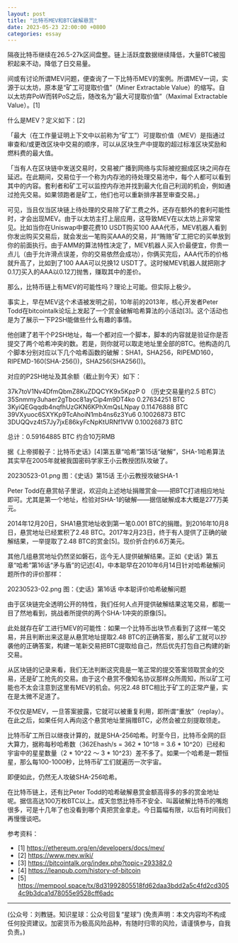 ```yaml
---
layout: post
title: "比特币MEV和BTC破解悬赏"
date: 2023-05-23 22:00:00 +0800
categories: essay
---
```


隔夜比特币继续在26.5-27k区间盘整。链上活跃度数据继续降低，大量BTC被囤积起来不动，降低了日交易量。

间或有讨论所谓MEV问题，便查询了一下比特币MEV的案例。所谓MEV一词，实源于以太坊，原本是“矿工可提取价值”（Miner Extractable Value）的缩写。自以太坊弃PoW而转PoS之后，随改名为“最大可提取价值”（Maximal Extractable Value）。[1]

什么是MEV？定义如下：[2]

「最大（在工作量证明上下文中以前称为“矿工”）可提取价值（MEV）是指通过审查和/或更改区块中交易的顺序，可以从区块生产中提取的超过标准区块奖励和燃料费的最大值。

「当有人在区块链中发送交易时，交易被广播到网络与实际被挖掘成区块之间存在延迟。在此期间，交易位于一个称为内存池的待处理交易池中，每个人都可以看到其中的内容。套利者和矿工可以监控内存池并找到最大化自己利润的机会，例如通过抢先交易。如果领跑者是矿工，他们也可以重新排序甚至审查交易。」

可见，当且仅当区块链上待处理的交易除了矿工费之外，还存在额外的套利可能性时，才会出现MEV。由于以太坊主打上层应用，这导致MEV在以太坊上非常常见。比如当你在Uniswap中要花费10 USDT购买100 AAA代币，MEV机器人看到你发出购买交易后，就会发出一笔购买AAA的交易，并“贿赂”矿工把它的买单放到你的前面执行。由于AMM的算法特性决定了，MEV机器人买入价最便宜，你贵一点儿（由于允许滑点误差，你的交易依然会成功），你俩买完后，AAA代币的价格就升高了，比如到了100 AAA可以兑换12 USDT了。这时候MEV机器人就把刚才0.1刀买入的AAA以0.12刀抛售，赚取其中的差价。

那么，比特币链上有MEV的可能性吗？理论上可能。但实际上极少。

事实上，早在MEV这个术语被发明之前，10年前的2013年，核心开发者Peter Todd在bitcointalk论坛上发起了一个赏金破解哈希算法的小活动[3]。这个活动也是为了展示一下P2SH能做些什么有趣的事情。

他创建了若干个P2SH地址，每一个都对应一个脚本，脚本的内容就是验证你是否提交了两个哈希冲突的数。若是，则你就可以取走地址里全部的BTC。他构造的几个脚本分别对应以下几个哈希函数的破解：SHA1，SHA256，RIPEMD160，RIPEMD-160(SHA-256())，SHA256(SHA256())。

对应的P2SH地址及其余额（截止到今天）如下：

37k7toV1Nv4DfmQbmZ8KuZDQCYK9x5KpzP 0 （历史交易量约2.5 BTC）
35Snmmy3uhaer2gTboc81ayCip4m9DT4ko 0.27634251 BTC
3KyiQEGqqdb4nqfhUzGKN6KPhXmQsLNpay 0.11476888 BTC
39VXyuoc6SXYKp9TcAhoiN1mb4ns6z3Yu6 0.10026873 BTC
3DUQQvz4t57Jy7jxE86kyFcNpKtURNf1VW 0.10026873 BTC

总计：0.59164885 BTC 约合10万RMB

据《上帝掷骰子：比特币史话》[4]第五章“哈希”第15话“破解”，SHA-1哈希算法其实早在2005年就被我国密码学家王小云教授团队攻破了。

20230523-01.png
图：《史话》第15话 王小云教授攻破SHA-1

Peter Todd在悬赏帖子里说，欢迎向上述地址捐赠赏金——把BTC打进相应地址即可。尤其是第一个地址，检验对SHA-1的破解——据信破解成本大概是277万美元。

2014年12月20日，SHA1悬赏地址收到第一笔0.001 BTC的捐赠。到2016年10月8日，悬赏地址已经累积了2.48 BTC。2017年2月23日，终于有人提供了正确的破解结果，一举提取了2.48 BTC的赏金[5]。现价折合约6.6万美元。

其他几组悬赏地址仍然坚如磐石，迄今无人提供破解结果。正如《史话》第五章“哈希”第16话“矛与盾”的记述[4]，中本聪早在2010年6月14日针对哈希破解问题所作的评价那样：

20230523-02.png
图：《史话》第16话 中本聪评价哈希破解问题

由于区块链完全透明公开的特性，我们任何人点开提供破解结果这笔交易，都能一目了然地看到，挑战者所提供的两个SHA-1冲突的原像[5]。

此处就存在矿工进行MEV的可能性：如果一个比特币出块节点看到了这样一笔交易，并且判断出来这是从悬赏地址提取2.48 BTC的正确答案，那么矿工就可以抄袭他的正确答案，构建一笔新交易把BTC提取给自己，然后优先打包自己构建的新交易。

从区块链的记录来看，我们无法判断这究竟是一笔正常的提交答案领取赏金的交易，还是矿工抢先的交易。由于这个悬赏不像知名协议那样众所周知，所以矿工可能也不太会注意到这里有MEV的机会。何况2.48 BTC相比于矿工的正常产量，实在是太微不足道了。

不仅仅是MEV，一旦答案披露，它就可以被重复利用，即所谓“重放”（replay）。在此之后，如果任何人再向这个悬赏地址里捐赠BTC，必然会被立刻提取领走。

比特币矿工所日以继夜计算的，就是SHA-256哈希。时至今日，比特币全网的巨大算力，据称每秒哈希数（362Ehash/s = 362 * 10^18 = 3.6 * 10^20）已经和宇宙中的星星数量（2 * 10^22 ～ 3 * 10^23）差不多了。如果一个哈希是一颗恒星，那么每100-1000秒，比特币矿工们就遍历一次宇宙。

即便如此，仍然无人攻破SHA-256哈希。

在比特币链上，还有比Peter Todd的哈希破解悬赏金额高得多的多的赏金地址呢。据信高达100万枚BTC以上。成天忽悠比特币不安全、叫嚣破解比特币的嘴炮很多，可是十几年了也没看到哪个真把赏金拿走。今日篇幅有限，以后有时间我们再慢慢谈吧。


参考资料：
- [1] https://ethereum.org/en/developers/docs/mev/
- [2] https://www.mev.wiki/
- [3] https://bitcointalk.org/index.php?topic=293382.0
- [4] https://leanpub.com/history-of-bitcoin
- [5] https://mempool.space/tx/8d31992805518fd62daa3bdd2a5c4fd2cd3054c9b3dca1d78055e9528cff6adc

* * *

(公众号：刘教链。知识星球：公众号回复“星球”)
(免责声明：本文内容均不构成任何投资建议。加密货币为极高风险品种，有随时归零的风险，请谨慎参与，自我负责。)
